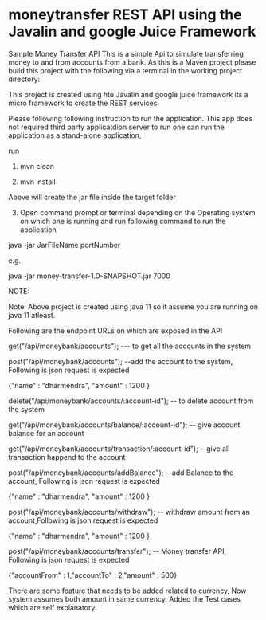 # moneytransfer REST API using the Javalin and google Juice Framework
Sample Money Transfer API
This is a simple  Api to simulate transferring money to and from accounts from a bank.
As this is a Maven project please build this project with the following via a terminal in the working project directory:

This project is created using hte Javalin and google juice framework its a micro framework to create the REST services.

Please following following instruction to run the application. This app does not required third party applicatdion server to run
one can run the application as a stand-alone application,


run

1. mvn clean

2. mvn install

Above will create the jar file inside the target folder

3. Open command prompt or terminal depending on the Operating system on which one is running and run following command to run the application

java -jar JarFileName portNumber
 
e.g.

java -jar money-transfer-1.0-SNAPSHOT.jar 7000

NOTE:<Jar Name can be different if one has change name of application>

Note: Above project is created using java 11 so it assume you are running on java 11 atleast.

Following are the endpoint URLs on which are exposed in the API

get("/api/moneybank/accounts"); --- to get all the accounts in the system

post("/api/moneybank/accounts"); --add the account to the system, Following is json request is expected

{"name\" : "dharmendra", "amount" : 1200 }
 

delete("/api/moneybank/accounts/:account-id"); -- to delete account from the system


get("/api/moneybank/accounts/balance/:account-id"); -- give account balance for an account


get("/api/moneybank/accounts/transaction/:account-id"); --give all transaction happend to the account


post("/api/moneybank/accounts/addBalance"); --add Balance to the account, Following is json request is expected

{"name\" : "dharmendra", "amount" : 1200 }

 

post("/api/moneybank/accounts/withdraw"); -- withdraw amount from an account,Following is json request is expected

{"name\" : "dharmendra", "amount" : 1200 }
 

post("/api/moneybank/accounts/transfer"); -- Money transfer API, Following is json request is expected

{"accountFrom" : 1,"accountTo" : 2,"amount" : 500}
 
 
 There are some feature that needs to be added related to currency, Now system assumes both amount in same currency.
 Added the Test cases which are self explanatory.
 
 
